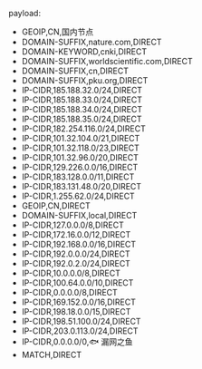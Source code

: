 payload:


  - GEOIP,CN,国内节点
  - DOMAIN-SUFFIX,nature.com,DIRECT
  - DOMAIN-KEYWORD,cnki,DIRECT
  - DOMAIN-SUFFIX,worldscientific.com,DIRECT
  - DOMAIN-SUFFIX,cn,DIRECT
  - DOMAIN-SUFFIX,pku.org,DIRECT
  - IP-CIDR,185.188.32.0/24,DIRECT
  - IP-CIDR,185.188.33.0/24,DIRECT
  - IP-CIDR,185.188.34.0/24,DIRECT
  - IP-CIDR,185.188.35.0/24,DIRECT
  - IP-CIDR,182.254.116.0/24,DIRECT
  - IP-CIDR,101.32.104.0/21,DIRECT
  - IP-CIDR,101.32.118.0/23,DIRECT
  - IP-CIDR,101.32.96.0/20,DIRECT
  - IP-CIDR,129.226.0.0/16,DIRECT
  - IP-CIDR,183.128.0.0/11,DIRECT
  - IP-CIDR,183.131.48.0/20,DIRECT
  - IP-CIDR,1.255.62.0/24,DIRECT
  - GEOIP,CN,DIRECT
  - DOMAIN-SUFFIX,local,DIRECT
  - IP-CIDR,127.0.0.0/8,DIRECT
  - IP-CIDR,172.16.0.0/12,DIRECT
  - IP-CIDR,192.168.0.0/16,DIRECT
  - IP-CIDR,192.0.0.0/24,DIRECT
  - IP-CIDR,192.0.2.0/24,DIRECT
  - IP-CIDR,10.0.0.0/8,DIRECT
  - IP-CIDR,100.64.0.0/10,DIRECT
  - IP-CIDR,0.0.0.0/8,DIRECT
  - IP-CIDR,169.152.0.0/16,DIRECT
  - IP-CIDR,198.18.0.0/15,DIRECT
  - IP-CIDR,198.51.100.0/24,DIRECT
  - IP-CIDR,203.0.113.0/24,DIRECT
  - IP-CIDR,0.0.0.0/0,🐟 漏网之鱼
  - MATCH,DIRECT
